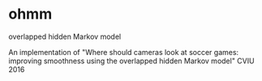 # ohmm
overlapped hidden Markov model

An implementation of "Where should cameras look at soccer games: improving smoothness using the overlapped hidden Markov model" CVIU 2016


